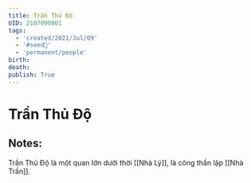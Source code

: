 ```yaml
---
title: Trần Thủ Độ
UID: 2107090001
tags:
  - 'created/2021/Jul/09'
  - '#seed🥜'
  - 'permanent/people'
birth: 
death: 
publish: True
---
```

# Trần Thủ Độ

## Notes:
Trần Thủ Độ là một quan lớn dưới thời [[Nhà Lý]], là công thần lập [[Nhà Trần]].

